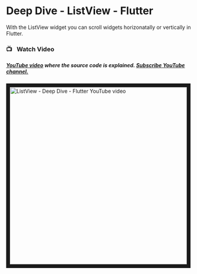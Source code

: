 # Deep Dive - ListView - Flutter

With the ListView widget you can scroll widgets horizonatally or vertically in Flutter.




### 📺&ensp; Watch Video

##### [YouTube video](https://youtu.be/kk_st-Xjtko "Technobd xyz") where the *source code* is explained. [Subscribe YouTube channel.](https://www.youtube.com/channel/UC7fe0TkvATV5FrNiIN8rqdQ "YouTube Subscribe Technobd xyz")  
<a href="https://www.youtube.com/watch?v=bJGRmldntOI&feature=player_embedded
" target="_blank"><img src="http://img.youtube.com/vi/bJGRmldntOI/maxresdefault.jpg" 
alt="ListView - Deep Dive - Flutter YouTube video" width="480" border="10" /></a>


